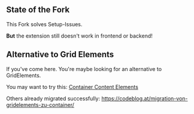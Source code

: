 ## State of the Fork

This Fork solves Setup-Issues.

**But** the extension still doesn't work in frontend or backend!

## Alternative to Grid Elements

If you've come here. You're maybe looking for an alternative to GridElements.

You may want to try this: [Container Content Elements](https://extensions.typo3.org/extension/container)

Others already migrated successfully: https://codeblog.at/migration-von-gridelements-zu-container/


